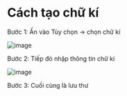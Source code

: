 # Cách tạo chữ kí
Bước 1: Ấn vào Tùy chọn -> chọn chữ kí

![image](https://user-images.githubusercontent.com/105496635/186560141-8f85a259-ca37-4f4e-a2dd-49d5eb89e035.png)


Bước 2: Tiếp đó nhập thông tin chữ kí


![image](https://user-images.githubusercontent.com/105496635/186560708-b73b6c65-b6fb-4223-b298-19a5d2bc4d1a.png)

Bước 3: Cuối cùng là lưu thư


